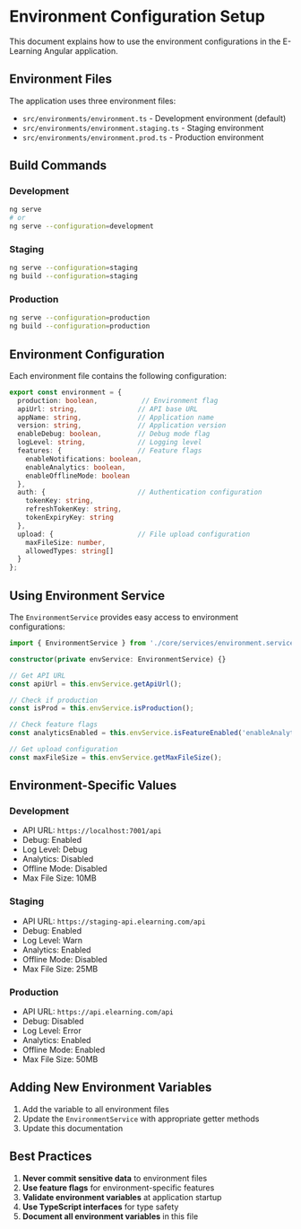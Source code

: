# Environment Configuration Setup

This document explains how to use the environment configurations in the E-Learning Angular application.

## Environment Files

The application uses three environment files:

- `src/environments/environment.ts` - Development environment (default)
- `src/environments/environment.staging.ts` - Staging environment
- `src/environments/environment.prod.ts` - Production environment

## Build Commands

### Development
```bash
ng serve
# or
ng serve --configuration=development
```

### Staging
```bash
ng serve --configuration=staging
ng build --configuration=staging
```

### Production
```bash
ng serve --configuration=production
ng build --configuration=production
```

## Environment Configuration

Each environment file contains the following configuration:

```typescript
export const environment = {
  production: boolean,           // Environment flag
  apiUrl: string,               // API base URL
  appName: string,              // Application name
  version: string,              // Application version
  enableDebug: boolean,         // Debug mode flag
  logLevel: string,             // Logging level
  features: {                   // Feature flags
    enableNotifications: boolean,
    enableAnalytics: boolean,
    enableOfflineMode: boolean
  },
  auth: {                       // Authentication configuration
    tokenKey: string,
    refreshTokenKey: string,
    tokenExpiryKey: string
  },
  upload: {                     // File upload configuration
    maxFileSize: number,
    allowedTypes: string[]
  }
};
```

## Using Environment Service

The `EnvironmentService` provides easy access to environment configurations:

```typescript
import { EnvironmentService } from './core/services/environment.service';

constructor(private envService: EnvironmentService) {}

// Get API URL
const apiUrl = this.envService.getApiUrl();

// Check if production
const isProd = this.envService.isProduction();

// Check feature flags
const analyticsEnabled = this.envService.isFeatureEnabled('enableAnalytics');

// Get upload configuration
const maxFileSize = this.envService.getMaxFileSize();
```

## Environment-Specific Values

### Development
- API URL: `https://localhost:7001/api`
- Debug: Enabled
- Log Level: Debug
- Analytics: Disabled
- Offline Mode: Disabled
- Max File Size: 10MB

### Staging
- API URL: `https://staging-api.elearning.com/api`
- Debug: Enabled
- Log Level: Warn
- Analytics: Enabled
- Offline Mode: Disabled
- Max File Size: 25MB

### Production
- API URL: `https://api.elearning.com/api`
- Debug: Disabled
- Log Level: Error
- Analytics: Enabled
- Offline Mode: Enabled
- Max File Size: 50MB

## Adding New Environment Variables

1. Add the variable to all environment files
2. Update the `EnvironmentService` with appropriate getter methods
3. Update this documentation

## Best Practices

1. **Never commit sensitive data** to environment files
2. **Use feature flags** for environment-specific features
3. **Validate environment variables** at application startup
4. **Use TypeScript interfaces** for type safety
5. **Document all environment variables** in this file 